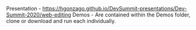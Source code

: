 Presentation - https://hgonzago.github.io/DevSummit-presentations/Dev-Summit-2020/web-editing
Demos - Are contained within the Demos folder, clone or download and run each individually.
